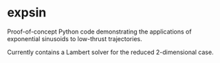 # expsin
Proof-of-concept Python code demonstrating the applications of exponential sinusoids to low-thrust trajectories.

Currently contains a Lambert solver for the reduced 2-dimensional case.
